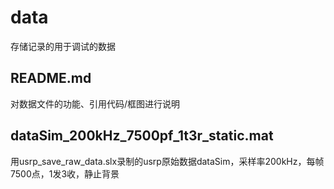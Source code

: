 # data
存储记录的用于调试的数据

## README.md
对数据文件的功能、引用代码/框图进行说明

## dataSim_200kHz_7500pf_1t3r_static.mat
用usrp_save_raw_data.slx录制的usrp原始数据dataSim，采样率200kHz，每帧7500点，1发3收，静止背景
